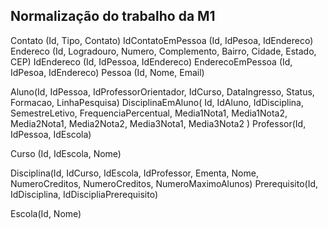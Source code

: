 ## Normalização do trabalho da M1
Contato (Id, Tipo, Contato)
IdContatoEmPessoa (Id, IdPesoa, IdEndereco)
Endereco (Id, Logradouro, Numero, Complemento, Bairro, Cidade, Estado, CEP)
IdEndereco (Id, IdPessoa, IdEndereco)
EnderecoEmPessoa (Id, IdPesoa, IdEndereco)
Pessoa (Id, Nome, Email)

Aluno(Id, IdPessoa, IdProfessorOrientador, IdCurso, DataIngresso, Status, Formacao, LinhaPesquisa)
DisciplinaEmAluno(
    Id,
    IdAluno,
    IdDisciplina,
    SemestreLetivo,
    FrequenciaPercentual,
    Media1Nota1,
    Media1Nota2,
    Media2Nota1,
    Media2Nota2,
    Media3Nota1,
    Media3Nota2
)
Professor(Id, IdPessoa, IdEscola)

Curso (Id, IdEscola, Nome)

Disciplina(Id, IdCurso, IdEscola, IdProfessor, Ementa, Nome, NumeroCreditos, NumeroCreditos, NumeroMaximoAlunos)
Prerequisito(Id, IdDisciplina, IdDiscipliaPrerequisito)

Escola(Id, Nome)